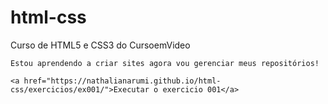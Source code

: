 # html-css
 Curso de HTML5 e CSS3 do CursoemVideo

    Estou aprendendo a criar sites agora vou gerenciar meus repositórios!

    <a href="https://nathalianarumi.github.io/html-css/exercicios/ex001/">Executar o exercicio 001</a>